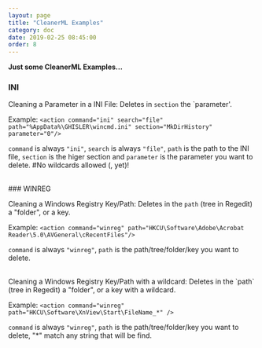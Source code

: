 ```yaml
---
layout: page
title: "CleanerML Examples"
category: doc
date: 2019-02-25 08:45:00
order: 8
---
```


**Just some CleanerML Examples...**

### INI

Cleaning a Parameter in a INI File:
Deletes in `section` the `parameter'.

Example: 
```<action command="ini" search="file" path="%AppData%\GHISLER\wincmd.ini" section="MkDirHistory" parameter="0"/>```

`command` is always `"ini"`, `search` is always `"file"`, `path` is the path to the INI file, `section` is the higer section and `parameter` is the parameter you want to delete.
#No wildcards allowed (, yet)!

<br>
### WINREG

Cleaning a Windows Registry Key/Path:
Deletes in the `path` (tree in Regedit) a "folder", or a key.

Example: 
```<action command="winreg" path="HKCU\Software\Adobe\Acrobat Reader\5.0\AVGeneral\cRecentFiles"/>```

`command` is always `"winreg"`, `path` is the path/tree/folder/key you want to delete.

<br>
Cleaning a Windows Registry Key/Path with a wildcard:
Deletes in the `path` (tree in Regedit) a "folder", or a key with a wildcard.

Example: 
```<action command="winreg" path="HKCU\Software\XnView\Start\FileName_*" />```

`command` is always `"winreg"`, `path` is the path/tree/folder/key you want to delete, "*" match any string that will be find.

<br>

